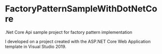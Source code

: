 # FactoryPatternSampleWithDotNetCore
.Net Core Api sample project for factory pattern implementation 

I developed on a project created with the ASP.NET Core Web Application template in Visual Studio 2019.

